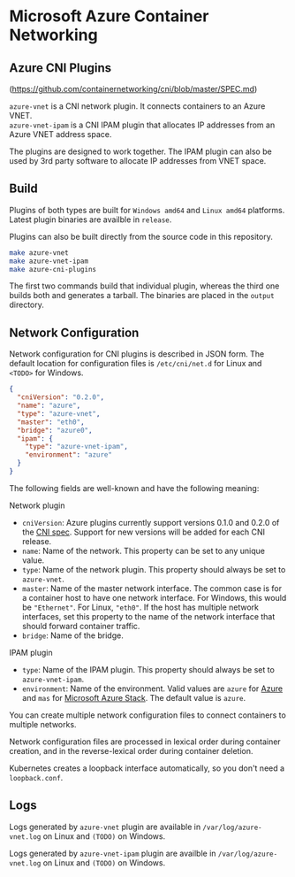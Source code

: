 # Microsoft Azure Container Networking

## Azure CNI Plugins
(https://github.com/containernetworking/cni/blob/master/SPEC.md)

`azure-vnet` is a CNI network plugin. It connects containers to an Azure VNET.<br>
`azure-vnet-ipam` is a CNI IPAM plugin that allocates IP addresses from an Azure VNET address space.

The plugins are designed to work together. The IPAM plugin can also be used by 3rd party software to allocate IP addresses from VNET space.

## Build
Plugins of both types are built for `Windows amd64` and `Linux amd64` platforms. Latest plugin binaries are availble in `release`.

Plugins can also be built directly from the source code in this repository.

```bash
make azure-vnet
make azure-vnet-ipam
make azure-cni-plugins
```

The first two commands build that individual plugin, whereas the third one builds both and generates a tarball. The binaries are placed in the `output` directory.

## Network Configuration
Network configuration for CNI plugins is described in JSON form. The default location for configuration files is `/etc/cni/net.d` for Linux and `<TODO>` for Windows.

```json
{
  "cniVersion": "0.2.0",
  "name": "azure",
  "type": "azure-vnet",
  "master": "eth0",
  "bridge": "azure0",
  "ipam": {
    "type": "azure-vnet-ipam",
    "environment": "azure"
  }
}
```

The following fields are well-known and have the following meaning:

Network plugin
* `cniVersion`: Azure plugins currently support versions 0.1.0 and 0.2.0 of the [CNI spec](https://github.com/containernetworking/cni/blob/master/SPEC.md). Support for new versions will be added for each CNI release.
* `name`: Name of the network. This property can be set to any unique value.
* `type`: Name of the network plugin. This property should always be set to `azure-vnet`.
* `master`: Name of the master network interface. The common case is for a container host to have one network interface. For Windows, this would be `"Ethernet"`. For Linux, `"eth0"`. If the host has multiple network interfaces, set this property to the name of the network interface that should forward container traffic.
* `bridge`: Name of the bridge.

IPAM plugin
* `type`: Name of the IPAM plugin. This property should always be set to `azure-vnet-ipam`.
* `environment`: Name of the environment. Valid values are `azure` for [Azure](https://azure.microsoft.com) and `mas` for [Microsoft Azure Stack](https://azure.microsoft.com/en-us/overview/azure-stack/). The default value is `azure`.

You can create multiple network configuration files to connect containers to multiple networks.

Network configuration files are processed in lexical order during container creation, and in the reverse-lexical order during container deletion.

Kubernetes creates a loopback interface automatically, so you don't need a `loopback.conf`.

## Logs
Logs generated by `azure-vnet` plugin are available in `/var/log/azure-vnet.log` on Linux and `(TODO)` on Windows.

Logs generated by `azure-vnet-ipam` plugin are availble in `/var/log/azure-vnet.log` on Linux and `(TODO)` on Windows.
